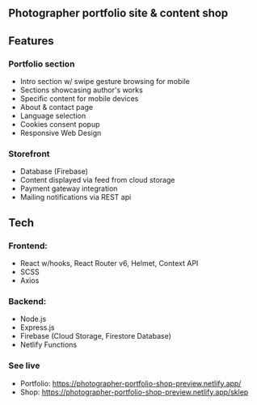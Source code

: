 ## Photographer portfolio site & content shop

## Features
### Portfolio section
* Intro section w/ swipe gesture browsing for mobile
* Sections showcasing author's works
* Specific content for mobile devices
* About & contact page 
* Language selection
* Cookies consent popup
* Responsive Web Design

### Storefront 
* Database (Firebase)
* Content displayed via feed from cloud storage
* Payment gateway integration
* Mailing notifications via REST api
  
## Tech
### Frontend: 
* React w/hooks, React Router v6, Helmet, Context API
* SCSS
* Axios

### Backend: 
* Node.js
* Express.js
* Firebase (Cloud Storage, Firestore Database)
* Netlify Functions

### See live
* Portfolio: https://photographer-portfolio-shop-preview.netlify.app/
* Shop: https://photographer-portfolio-shop-preview.netlify.app/sklep
